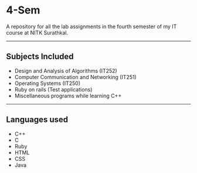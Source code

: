 # 4-Sem

A repository for all the lab assignments in the fourth semester of my IT course at NITK Surathkal.

---

## Subjects Included

- Design and Analysis of Algorithms (IT252)
- Computer Communication and Networking (IT251)
- Operating Systems (IT250)
- Ruby on rails (Test applications)
- Miscellaneous programs while learning C++

---

## Languages used

- C++
- C
- Ruby
- HTML
- CSS
- Java
